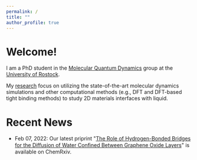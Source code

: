 ```yaml
---
permalink: /
title: ""
author_profile: true
---
```


Welcome!
======
I am a PhD student in the [Molecular Quantum Dynamics](http://web.physik.uni-rostock.de/quantendynamik/index.html) group at the [University of Rostock](https://www.uni-rostock.de/). 

My [research](/research/) focus on utilizing the state-of-the-art molecular dynamics simulations and other computational methods (e.g., DFT and DFT-based tight binding methods) to study 2D materials interfaces with liquid.

Recent News
======
- Feb 07, 2022: Our latest priprint "[The Role of Hydrogen-Bonded Bridges for the Diﬀusion of Water Conﬁned Between Graphene Oxide Layers](https://chemrxiv.org/engage/chemrxiv/article-details/61fedc0ee0f52963f8a8e79a)" is available on ChemRxiv.